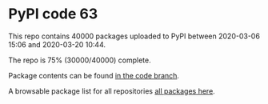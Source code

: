 # PyPI code 63

This repo contains 40000 packages uploaded to PyPI between 
2020-03-06 15:06 and 2020-03-20 10:44.

The repo is 75% (30000/40000) complete.

Package contents can be found [in the code branch](https://github.com/pypi-data/pypi-mirror-63/tree/code/packages).

A browsable package list for all repositories [all packages here](https://pypi-data.github.io/website/repositories/pypi-mirror-63).


